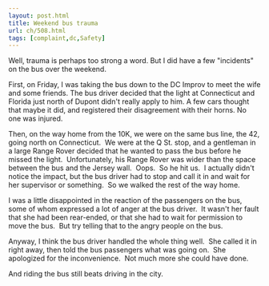 ```yaml
---
layout: post.html
title: Weekend bus trauma
url: ch/508.html
tags: [complaint,dc,Safety]
---
```

Well, trauma is perhaps too strong a word. But I did have a few "incidents" on the bus over the weekend.

First, on Friday, I was taking the bus down to the DC Improv to meet the wife and some friends. The bus driver decided that the light at Connecticut and Florida just north of Dupont didn't really apply to him. A few cars thought that maybe it did, and registered their disagreement with their horns. No one was injured.

Then, on the way home from the 10K, we were on the same bus line, the 42, going north on Connecticut.  We were at the Q St. stop, and a gentleman in a large Range Rover decided that he wanted to pass the bus before he missed the light.  Unfortunately, his Range Rover was wider than the space between the bus and the Jersey wall.  Oops.  So he hit us.  I actually didn't notice the impact, but the bus driver had to stop and call it in and wait for her supervisor or something.  So we walked the rest of the way home.

I was a little disappointed in the reaction of the passengers on the bus, some of whom expressed a lot of anger at the bus driver.  It wasn't her fault that she had been rear-ended, or that she had to wait for permission to move the bus.  But try telling that to the angry people on the bus.

Anyway, I think the bus driver handled the whole thing well.  She called it in right away, then told the bus passengers what was going on.  She apologized for the inconvenience.  Not much more she could have done.

And riding the bus still beats driving in the city.
